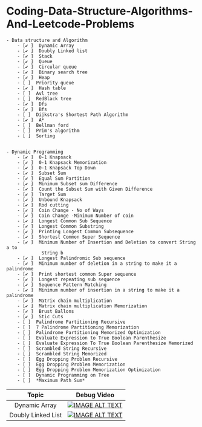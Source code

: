 # Coding-Data-Structure-Algorithms-And-Leetcode-Problems


    - Data structure and Algorithm
        - [✔ ]  Dynamic Array 
        - [✔ ]  Doubly Linked list
        - [✔ ]  Stack
        - [✔ ]  Queue
        - [✔ ]  Circular queue
        - [✔ ]  Binary search tree
        - [✔ ]  Heap
        - [ ]  Priority queue
        - [✔ ]  Hash table
        - [ ]  Avl tree
        - [ ]  RedBlack tree
        - [✔ ]  Dfs
        - [✔ ]  Bfs
        - [ ]  Dijkstra's Shortest Path Algorithm
        - [✔ ]  A*
        - [ ]  Bellman ford
        - [ ]  Prim's algorithm
        - [ ]  Sorting
        

    - Dynamic Programming
        - [✔ ]  0-1 Knapsack
        - [✔ ]  0-1 Knapsack Memorization
        - [✔ ]  0-1 Knapsack Top Down
        - [✔ ]  Subset Sum
        - [✔ ]  Equal Sum Partition
        - [✔ ]  Minimum Subset sum Difference
        - [✔ ]  Count the Subset Sum with Given Difference
        - [✔ ]  Target Sum
        - [✔ ]  Unbound Knapsack
        - [✔ ]  Rod cutting
        - [✔ ]  Coin Change - No of Ways
        - [✔ ]  Coin Change -Minimum Number of coin
        - [✔ ]  Longest Common Sub Sequence
        - [✔ ]  Longest Common Substring
        - [✔ ]  Printing Longest Common Subsequence
        - [✔ ]  Shortest Common Super Sequence
        - [✔ ]  Minimum Number of Insertion and Deletion to convert String a to
                 String b
        - [✔ ]  Longest Palindromic Sub sequence
        - [✔ ]  Minimum number of deletion in a string to make it a palindrome
        - [✔ ]  Print shortest common Super sequence
        - [✔ ]  Longest repeating sub sequence
        - [✔ ]  Sequence Pattern Matching
        - [✔ ]  Minimum number of insertion in a string to make it a palindrome
        - [✔ ]  Matrix chain multiplication
        - [✔ ]  Matrix chain multiplication Memorization
        - [✔ ]  Brust Ballons
        - [✔ ]  Stic Cuts
        - [ ]  Palindrome Partitioning Recursive
        - [ ]  7 Palindrome Partitioning Memorization
        - [ ]  Palindrome Partitioning Memorized Optimization
        - [ ]  Evaluate Expression to True Boolean Parenthesize
        - [ ]  Evaluate Expression To True Boolean Parenthesize Memorized
        - [ ]  Scrambled String Recursive
        - [ ]  Scrambled String Memorized
        - [ ]  Egg Dropping Problem Recursive
        - [ ]  Egg Dropping Problem Memorization
        - [ ]  Egg Dropping Problem Memorization Optimization
        - [ ]  Dynamic Programming on Tree
        - [ ]  *Maximum Path Sum*

| Topic  	|   Debug  Video    |
|:-:	|:-:	|
|  Dynamic Array 	|  [![IMAGE ALT TEXT](http://img.youtube.com/vi/27X_3gCpwAA/0.jpg)](https://youtu.be/27X_3gCpwAA) |
|  Doubly Linked List 	|  [![IMAGE ALT TEXT](http://img.youtube.com/vi/iQtxyY7xE-o/0.jpg)](https://youtu.be/iQtxyY7xE-o) |


